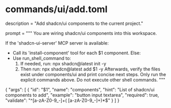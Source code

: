 # commands/ui/add.toml
description = "Add shadcn/ui components to the current project."

prompt = """
You are wiring shadcn/ui components into this workspace.

If the 'shadcn-ui-server' MCP server is available:
  - Call its 'install-component' tool for each $1 component.
Else:
  - Use run_shell_command to:
      1) If needed, run: npx shadcn@latest init -y
      2) Then run: npx shadcn@latest add $1 -y
Afterwards, verify the files exist under components/ui and print concise next steps.
Only run the explicit commands above. Do not execute other shell commands.
"""

{
  "args": [
    {
      "id": "$1",
      "name": "components",
      "hint": "List of shadcn/ui components to add",
      "example": "button input textarea",
      "required": true,
      "validate": "^[a-zA-Z0-9_-]+( [a-zA-Z0-9_-]+)*$"
    }
  ]
}
